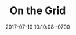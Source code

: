 ---
title: "On the Grid"
description: Learn how to use CSS's most powerful layout tool - Grid
layout: post
date: 2017-07-10 10:10:08 -0700
type: project
category: front-end javascript css
tags: none
permalink: /projects/on-the-grid
external_url: https://ericwindmill.github.io/on-the-grid/
---